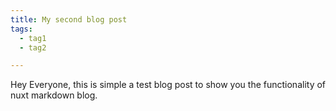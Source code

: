 ```yaml
---
title: My second blog post
tags:
  - tag1
  - tag2

---
```


Hey Everyone, this is simple a test blog post to show you
the functionality of nuxt markdown blog.
